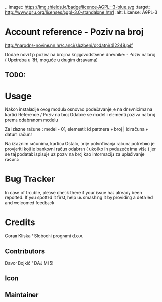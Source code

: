 .. image:: https://img.shields.io/badge/licence-AGPL--3-blue.svg
   :target: http://www.gnu.org/licenses/agpl-3.0-standalone.html
   :alt: License: AGPL-3


Account reference - Poziv na broj
=================================

http://narodne-novine.nn.hr/clanci/sluzbeni/dodatni/412248.pdf

Dodaje novi tip poziva na broj na knjigovodstvene dnevnike:
    - Poziv na broj ( Upotreba u RH, moguće u drugim drzavama)


TODO:
-----

Usage
=====

Nakon instalacije ovog modula  osnovno podešavanje je na dnevnicima na kartici Reference / Poziv na broj
Odabire se model i elementi poziva na broj prema odabranom modelu

Za izlazne račune : model - 01, elementi: id partnera + broj | id računa + datum računa

Na izlaznim računima, kartica Ostalo, prije potvrđivanja računa potrebno je provjeriti
koji je bankovni račun odabran ( ukoliko ih poduzeće ima više ) jer se taj podatak ispisuje
uz poziv na broj kao informacija za uplaćivanje računa


Bug Tracker
===========

In case of trouble, please check there if your issue has already been reported.
If you spotted it first, help us smashing it by providing a detailed and welcomed feedback

Credits
=======

Goran Kliska / Slobodni programi d.o.o.

Contributors
------------
Davor Bojkić / DAJ MI 5!

Icon
----


Maintainer
----------




